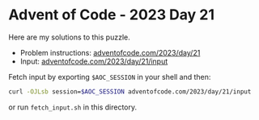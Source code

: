 # Advent of Code - 2023 Day 21
Here are my solutions to this puzzle.

* Problem instructions: [adventofcode.com/2023/day/21](https://adventofcode.com/2023/day/21)
* Input: [adventofcode.com/2023/day/21/input](https://adventofcode.com/2023/day/21/input)

Fetch input by exporting `$AOC_SESSION` in your shell and then:
```bash
curl -OJLsb session=$AOC_SESSION adventofcode.com/2023/day/21/input
```

or run `fetch_input.sh` in this directory.
